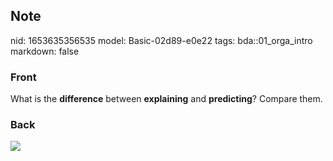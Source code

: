 ## Note
nid: 1653635356535
model: Basic-02d89-e0e22
tags: bda::01_orga_intro
markdown: false

### Front
What is the <b>difference</b> between <b>explaining</b> and
<b>predicting</b>? Compare them.

### Back
<img src="paste-1f2c3af40215ca14879bfb2a61202cc34a86fab5.jpg">

